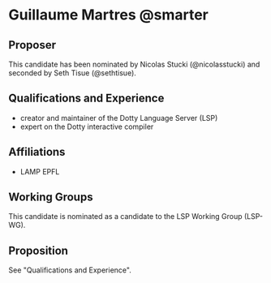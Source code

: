 # Guillaume Martres @smarter

## Proposer

This candidate has been nominated by Nicolas Stucki (@nicolasstucki) and
seconded by Seth Tisue (@sethtisue).

## Qualifications and Experience

- creator and maintainer of the Dotty Language Server (LSP)
- expert on the Dotty interactive compiler

## Affiliations

- LAMP EPFL

## Working Groups

This candidate is nominated as a candidate to the LSP Working Group (LSP-WG).

## Proposition

See "Qualifications and Experience".
